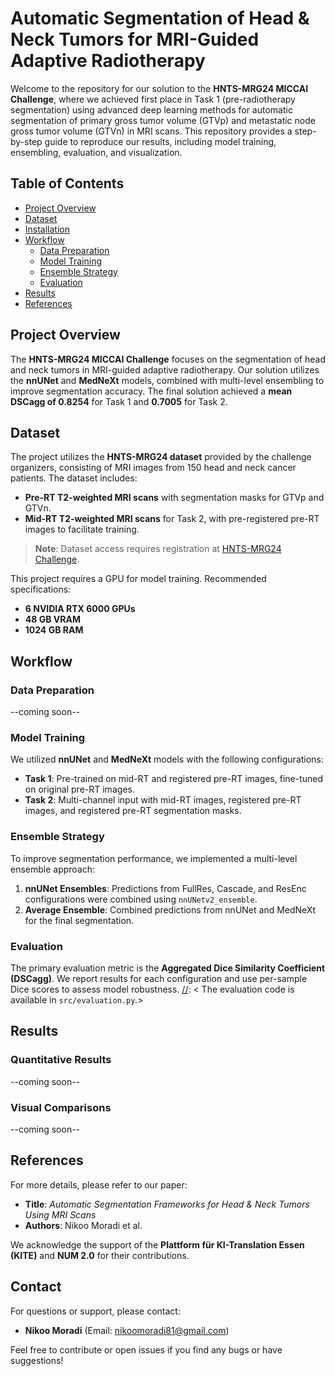 # Automatic Segmentation of Head & Neck Tumors for MRI-Guided Adaptive Radiotherapy

Welcome to the repository for our solution to the **HNTS-MRG24 MICCAI Challenge**, where we achieved first place in Task 1 (pre-radiotherapy segmentation) using advanced deep learning methods for automatic segmentation of primary gross tumor volume (GTVp) and metastatic node gross tumor volume (GTVn) in MRI scans. This repository provides a step-by-step guide to reproduce our results, including model training, ensembling, evaluation, and visualization.

## Table of Contents
- [Project Overview](#project-overview)
- [Dataset](#dataset)
- [Installation](#installation)
- [Workflow](#workflow)
  - [Data Preparation](#data-preparation)
  - [Model Training](#model-training)
  - [Ensemble Strategy](#ensemble-strategy)
  - [Evaluation](#evaluation)
- [Results](#results)
- [References](#references)

## Project Overview

The **HNTS-MRG24 MICCAI Challenge** focuses on the segmentation of head and neck tumors in MRI-guided adaptive radiotherapy. Our solution utilizes the **nnUNet** and **MedNeXt** models, combined with multi-level ensembling to improve segmentation accuracy. The final solution achieved a **mean DSCagg of 0.8254** for Task 1 and **0.7005** for Task 2.

## Dataset

The project utilizes the **HNTS-MRG24 dataset** provided by the challenge organizers, consisting of MRI images from 150 head and neck cancer patients. The dataset includes:
- **Pre-RT T2-weighted MRI scans** with segmentation masks for GTVp and GTVn.
- **Mid-RT T2-weighted MRI scans** for Task 2, with pre-registered pre-RT images to facilitate training.

> **Note**: Dataset access requires registration at [HNTS-MRG24 Challenge](https://hntsmrg24.grand-challenge.org).

[//]: < ## Installation >

[//]: < To set up the environment and install dependencies:>
[//]: < ```bash>
[//]: < # Clone the repository>
[//]: < git clone https://github.com/yourusername/HNTS-MRG24-Segmentation>
[//]: < cd HNTS-MRG24-Segmentation>

[//]: < # Install dependencies>
[//]: < pip install -r requirements.txt>

This project requires a GPU for model training. Recommended specifications:

- **6 NVIDIA RTX 6000 GPUs**
- **48 GB VRAM**
- **1024 GB RAM**

## Workflow

### Data Preparation
--coming soon--
### Model Training

We utilized **nnUNet** and **MedNeXt** models with the following configurations:

- **Task 1**: Pre-trained on mid-RT and registered pre-RT images, fine-tuned on original pre-RT images.
- **Task 2**: Multi-channel input with mid-RT images, registered pre-RT images, and registered pre-RT segmentation masks.

[//]: < Scripts for training models are in `src/model_training/`. Model configurations and parameters are included in each script for reproducibility.>

### Ensemble Strategy

To improve segmentation performance, we implemented a multi-level ensemble approach:

1. **nnUNet Ensembles**: Predictions from FullRes, Cascade, and ResEnc configurations were combined using `nnUNetv2_ensemble`.
3. **Average Ensemble**: Combined predictions from nnUNet and MedNeXt for the final segmentation.

[//]: < The ensemble process is described in `src/ensemble.py`.>

### Evaluation

The primary evaluation metric is the **Aggregated Dice Similarity Coefficient (DSCagg)**. We report results for each configuration and use per-sample Dice scores to assess model robustness. 
[//]: < The evaluation code is available in `src/evaluation.py`.>

## Results

### Quantitative Results
--coming soon--

### Visual Comparisons
--coming soon--

[//]: < Fig 1. Comparison of predictions between nnUNet, MedNeXt, and ground truth. >

[//]: < Additional figures can be found in the `results/` folder.>

## References

For more details, please refer to our paper:

- **Title**: _Automatic Segmentation Frameworks for Head & Neck Tumors Using MRI Scans_
- **Authors**: Nikoo Moradi et al.

We acknowledge the support of the **Plattform für KI-Translation Essen (KITE)** and **NUM 2.0** for their contributions.

## Contact

For questions or support, please contact:

- **Nikoo Moradi** (Email: [nikoomoradi81@gmail.com](mailto:nikoomoradi81@gmail.com))

Feel free to contribute or open issues if you find any bugs or have suggestions!

